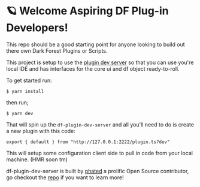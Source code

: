 # 🪐 Welcome Aspiring DF Plug-in Developers!

This repo should be a good starting point for anyone looking to build out there own Dark Forest Plugins or Scripts.

This project is setup to use the [plugin dev server](https://github.com/projectsophon/df-plugin-dev-server) so that you can use you're local IDE and has interfaces for the core ui and df object ready-to-roll.

To get started run:

`$ yarn install`  

then run;

`$ yarn dev`


That will spin up the `df-plugin-dev-server` and all you'll need to do is create a new plugin with this code:

```
export { default } from "http://127.0.0.1:2222/plugin.ts?dev"
```

This will setup some configuration client side to pull in code from your local machine. (HMR soon tm)

df-plugin-dev-server is built by [phated](https://github.com/phated) a prolific Open Source contributor, go checkout the [repo](https://github.com/projectsophon/df-plugin-dev-server) if you want to learn more!







